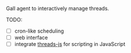 Gall agent to interactively manage threads.

TODO:
- [ ] cron-like scheduling
- [ ] web interface
- [ ] integrate [threads-js](https://github.com/Quodss/threads-js) for scripting in JavaScript
